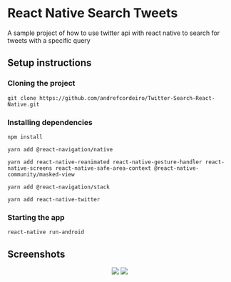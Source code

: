 # React Native Search Tweets

A sample project of how to use twitter api with react native to search for tweets with a specific query

## Setup instructions
### Cloning the project
    
``` 
git clone https://github.com/andrefcordeiro/Twitter-Search-React-Native.git
```

### Installing dependencies
```
npm install

yarn add @react-navigation/native 

yarn add react-native-reanimated react-native-gesture-handler react-native-screens react-native-safe-area-context @react-native-community/masked-view  

yarn add @react-navigation/stack

yarn add react-native-twitter
```

### Starting the app
```
react-native run-android
```

## Screenshots

<p align="center">
  <img src="https://i.imgur.com/lnMCBGhl.png">
  <img src="https://i.imgur.com/zPSZ3Oyl.png">
</p>


